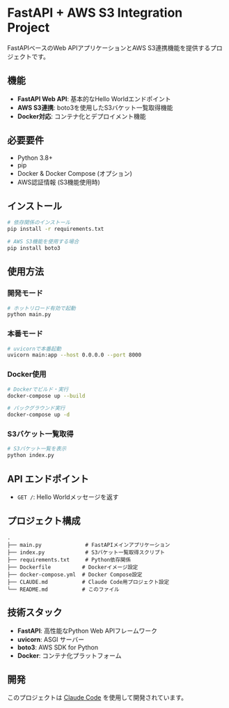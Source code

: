 # FastAPI + AWS S3 Integration Project

FastAPIベースのWeb APIアプリケーションとAWS S3連携機能を提供するプロジェクトです。

## 機能

- **FastAPI Web API**: 基本的なHello Worldエンドポイント
- **AWS S3連携**: boto3を使用したS3バケット一覧取得機能
- **Docker対応**: コンテナ化とデプロイメント機能

## 必要要件

- Python 3.8+
- pip
- Docker & Docker Compose (オプション)
- AWS認証情報 (S3機能使用時)

## インストール

```bash
# 依存関係のインストール
pip install -r requirements.txt

# AWS S3機能を使用する場合
pip install boto3
```

## 使用方法

### 開発モード

```bash
# ホットリロード有効で起動
python main.py
```

### 本番モード

```bash
# uvicornで本番起動
uvicorn main:app --host 0.0.0.0 --port 8000
```

### Docker使用

```bash
# Dockerでビルド・実行
docker-compose up --build

# バックグラウンド実行
docker-compose up -d
```

### S3バケット一覧取得

```bash
# S3バケット一覧を表示
python index.py
```

## API エンドポイント

- `GET /`: Hello Worldメッセージを返す

## プロジェクト構成

```
.
├── main.py              # FastAPIメインアプリケーション
├── index.py             # S3バケット一覧取得スクリプト
├── requirements.txt     # Python依存関係
├── Dockerfile          # Dockerイメージ設定
├── docker-compose.yml  # Docker Compose設定
├── CLAUDE.md           # Claude Code用プロジェクト設定
└── README.md           # このファイル
```

## 技術スタック

- **FastAPI**: 高性能なPython Web APIフレームワーク
- **uvicorn**: ASGI サーバー
- **boto3**: AWS SDK for Python
- **Docker**: コンテナ化プラットフォーム

## 開発

このプロジェクトは [Claude Code](https://claude.ai/code) を使用して開発されています。